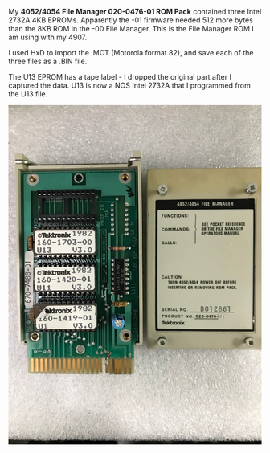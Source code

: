 My **4052/4054 File Manager 020-0476-01 ROM Pack** contained three Intel 2732A 4KB EPROMs. 
Apparently the -01 firmware needed 512 more bytes than the 8KB ROM in the -00 File Manager.
This is the File Manager ROM I am using with my 4907.

I used HxD to import the .MOT (Motorola format 82), and save each of the three files as a .BIN file.  

The U13 EPROM has a tape label - I dropped the original part after I captured the data.  U13 is now a NOS Intel 2732A that I programmed from the U13 file.

![Label and PCB front](./FileManager-01Front.jpg)

